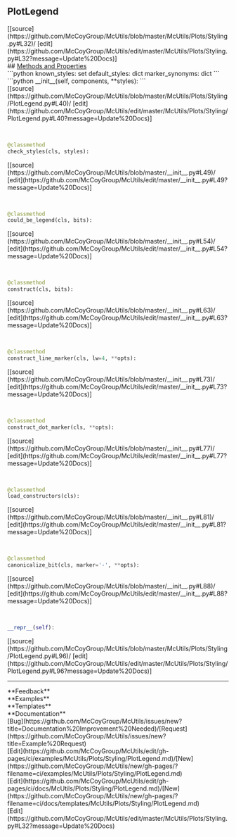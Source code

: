 ## <a id="McUtils.McUtils.Plots.Styling.PlotLegend">PlotLegend</a> 

<div class="docs-source-link" markdown="1">
[[source](https://github.com/McCoyGroup/McUtils/blob/master/McUtils/Plots/Styling.py#L32)/
[edit](https://github.com/McCoyGroup/McUtils/edit/master/McUtils/Plots/Styling.py#L32?message=Update%20Docs)]
</div>









<div class="collapsible-section">
 <div class="collapsible-section collapsible-section-header" markdown="1">
## <a class="collapse-link" data-toggle="collapse" href="#methods" markdown="1"> Methods and Properties</a> <a class="float-right" data-toggle="collapse" href="#methods"><i class="fa fa-chevron-down"></i></a>
 </div>
 <div class="collapsible-section collapsible-section-body collapse show" id="methods" markdown="1">
 ```python
known_styles: set
default_styles: dict
marker_synonyms: dict
```
<a id="McUtils.McUtils.Plots.Styling.PlotLegend.__init__" class="docs-object-method">&nbsp;</a> 
```python
__init__(self, components, **styles): 
```
<div class="docs-source-link" markdown="1">
[[source](https://github.com/McCoyGroup/McUtils/blob/master/McUtils/Plots/Styling/PlotLegend.py#L40)/
[edit](https://github.com/McCoyGroup/McUtils/edit/master/McUtils/Plots/Styling/PlotLegend.py#L40?message=Update%20Docs)]
</div>


<a id="McUtils.McUtils.Plots.Styling.PlotLegend.check_styles" class="docs-object-method">&nbsp;</a> 
```python
@classmethod
check_styles(cls, styles): 
```
<div class="docs-source-link" markdown="1">
[[source](https://github.com/McCoyGroup/McUtils/blob/master/__init__.py#L49)/
[edit](https://github.com/McCoyGroup/McUtils/edit/master/__init__.py#L49?message=Update%20Docs)]
</div>


<a id="McUtils.McUtils.Plots.Styling.PlotLegend.could_be_legend" class="docs-object-method">&nbsp;</a> 
```python
@classmethod
could_be_legend(cls, bits): 
```
<div class="docs-source-link" markdown="1">
[[source](https://github.com/McCoyGroup/McUtils/blob/master/__init__.py#L54)/
[edit](https://github.com/McCoyGroup/McUtils/edit/master/__init__.py#L54?message=Update%20Docs)]
</div>


<a id="McUtils.McUtils.Plots.Styling.PlotLegend.construct" class="docs-object-method">&nbsp;</a> 
```python
@classmethod
construct(cls, bits): 
```
<div class="docs-source-link" markdown="1">
[[source](https://github.com/McCoyGroup/McUtils/blob/master/__init__.py#L63)/
[edit](https://github.com/McCoyGroup/McUtils/edit/master/__init__.py#L63?message=Update%20Docs)]
</div>


<a id="McUtils.McUtils.Plots.Styling.PlotLegend.construct_line_marker" class="docs-object-method">&nbsp;</a> 
```python
@classmethod
construct_line_marker(cls, lw=4, **opts): 
```
<div class="docs-source-link" markdown="1">
[[source](https://github.com/McCoyGroup/McUtils/blob/master/__init__.py#L73)/
[edit](https://github.com/McCoyGroup/McUtils/edit/master/__init__.py#L73?message=Update%20Docs)]
</div>


<a id="McUtils.McUtils.Plots.Styling.PlotLegend.construct_dot_marker" class="docs-object-method">&nbsp;</a> 
```python
@classmethod
construct_dot_marker(cls, **opts): 
```
<div class="docs-source-link" markdown="1">
[[source](https://github.com/McCoyGroup/McUtils/blob/master/__init__.py#L77)/
[edit](https://github.com/McCoyGroup/McUtils/edit/master/__init__.py#L77?message=Update%20Docs)]
</div>


<a id="McUtils.McUtils.Plots.Styling.PlotLegend.load_constructors" class="docs-object-method">&nbsp;</a> 
```python
@classmethod
load_constructors(cls): 
```
<div class="docs-source-link" markdown="1">
[[source](https://github.com/McCoyGroup/McUtils/blob/master/__init__.py#L81)/
[edit](https://github.com/McCoyGroup/McUtils/edit/master/__init__.py#L81?message=Update%20Docs)]
</div>


<a id="McUtils.McUtils.Plots.Styling.PlotLegend.canonicalize_bit" class="docs-object-method">&nbsp;</a> 
```python
@classmethod
canonicalize_bit(cls, marker='-', **opts): 
```
<div class="docs-source-link" markdown="1">
[[source](https://github.com/McCoyGroup/McUtils/blob/master/__init__.py#L88)/
[edit](https://github.com/McCoyGroup/McUtils/edit/master/__init__.py#L88?message=Update%20Docs)]
</div>


<a id="McUtils.McUtils.Plots.Styling.PlotLegend.__repr__" class="docs-object-method">&nbsp;</a> 
```python
__repr__(self): 
```
<div class="docs-source-link" markdown="1">
[[source](https://github.com/McCoyGroup/McUtils/blob/master/McUtils/Plots/Styling/PlotLegend.py#L96)/
[edit](https://github.com/McCoyGroup/McUtils/edit/master/McUtils/Plots/Styling/PlotLegend.py#L96?message=Update%20Docs)]
</div>
 </div>
</div>












---


<div markdown="1" class="text-secondary">
<div class="container">
  <div class="row">
   <div class="col" markdown="1">
**Feedback**   
</div>
   <div class="col" markdown="1">
**Examples**   
</div>
   <div class="col" markdown="1">
**Templates**   
</div>
   <div class="col" markdown="1">
**Documentation**   
</div>
   <div class="col" markdown="1">
   
</div>
   <div class="col" markdown="1">
   
</div>
   <div class="col" markdown="1">
   
</div>
</div>
  <div class="row">
   <div class="col" markdown="1">
[Bug](https://github.com/McCoyGroup/McUtils/issues/new?title=Documentation%20Improvement%20Needed)/[Request](https://github.com/McCoyGroup/McUtils/issues/new?title=Example%20Request)   
</div>
   <div class="col" markdown="1">
[Edit](https://github.com/McCoyGroup/McUtils/edit/gh-pages/ci/examples/McUtils/Plots/Styling/PlotLegend.md)/[New](https://github.com/McCoyGroup/McUtils/new/gh-pages/?filename=ci/examples/McUtils/Plots/Styling/PlotLegend.md)   
</div>
   <div class="col" markdown="1">
[Edit](https://github.com/McCoyGroup/McUtils/edit/gh-pages/ci/docs/McUtils/Plots/Styling/PlotLegend.md)/[New](https://github.com/McCoyGroup/McUtils/new/gh-pages/?filename=ci/docs/templates/McUtils/Plots/Styling/PlotLegend.md)   
</div>
   <div class="col" markdown="1">
[Edit](https://github.com/McCoyGroup/McUtils/edit/master/McUtils/Plots/Styling.py#L32?message=Update%20Docs)   
</div>
   <div class="col" markdown="1">
   
</div>
   <div class="col" markdown="1">
   
</div>
   <div class="col" markdown="1">
   
</div>
</div>
</div>
</div>